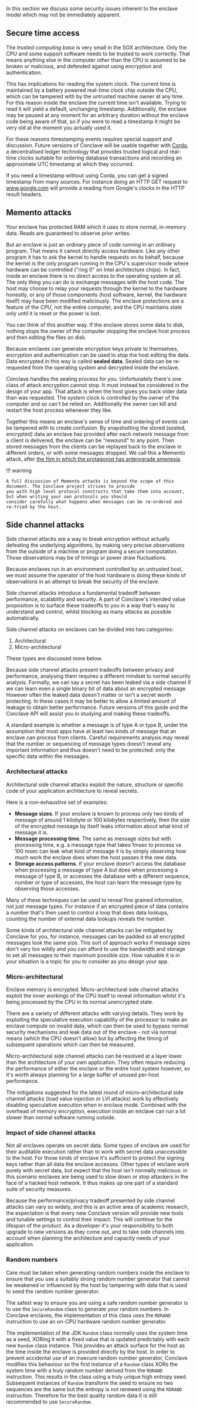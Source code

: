 In this section we discuss some security issues inherent to the enclave model which may not be immediately apparent.

## Secure time access

The *trusted computing base* is very small in the SGX architecture. Only the CPU and some support software needs to be
trusted to work correctly. That means anything else in the computer *other* than the CPU is assumed to be broken or
malicious, and defended against using encryption and authentication.

This has implications for reading the system clock. The current time is maintained by a battery powered real-time clock chip
outside the CPU, which can be tampered with by the untrusted machine owner at any time. For this reason inside the
enclave the current time isn't available. Trying to read it will yield a default, unchanging timestamp. Additionally, 
the enclave may be paused at any moment for an arbitrary duration without the enclave code being aware of that, so
if you were to read a timestamp it might be very old at the moment you actually used it.

For these reasons timestamping events requires special support and discussion. Future versions of Conclave will be
usable together with [Corda](https://www.corda.net), a decentralised ledger technology that provides trusted 
logical and real-time clocks suitable for ordering database transactions and recording an approximate UTC timestamp
at which they occurred.

If you need a timestamp without using Corda, you can get a signed timestamp from many sources. For instance doing an
HTTP GET request to www.google.com will provide a reading from Google's clocks in the HTTP result headers.     

## Memento attacks

Your enclave has protected RAM which it uses to store normal, in-memory data. Reads are guaranteed to observe prior writes.

But an enclave is just an ordinary piece of code running in an ordinary program. That means it cannot directly access
hardware. Like any other program it has to ask the kernel to handle requests on its behalf, because the kernel is the
only program running in the CPU's supervisor mode where hardware can be controlled ("ring 0" on Intel architecture chips).
In fact, inside an enclave there is no direct access to the operating system at all. The only thing you can do is
exchange messages with the host code. The host may choose to relay your requests through the kernel to the hardware
honestly, or any of those components (host software, kernel, the hardware itself) may have been modified maliciously.
The enclave protections are a feature of the *CPU*, not the entire computer, and the CPU maintains state only until
it is reset or the power is lost.

You can think of this another way. If the enclave stores some data to disk, nothing stops the owner of the computer
stopping the enclave host process and then editing the files on disk.

Because enclaves can generate encryption keys private to themselves, encryption and authentication can be used to stop
the host editing the data. Data encrypted in this way is called **sealed data**. Sealed data can be re-requested from
the operating system and decrypted inside the enclave.


Conclave handles the sealing process for you. Unfortunately there's one class of attack encryption cannot stop. It
must instead be considered in the design of your app. That attack is when the host gives you back older data than
was requested. The system clock is controlled by the owner of the computer and so can't be relied on. Additionally
the owner can kill and restart the host process whenever they like.

Together this means an enclave's sense of time and ordering of events can be tampered with to create confusion. By
snapshotting the stored (sealed, encrypted) data an enclave has provided after each network message from a client is
delivered, the enclave can be "rewound" to any point. Then stored messages from the clients can be replayed back to
the enclave in different orders, or with some messages dropped. We call this a Memento attack, after [the film in which
the protagonist has anterograde amenesia](https://en.wikipedia.org/wiki/Memento_(film)).

!!! warning

    A full discussion of Memento attacks is beyond the scope of this document. The Conclave project strives to provide
    you with high level protocol constructs that take them into account, but when writing your own protocols you should
    consider carefully what happens when messages can be re-ordered and re-tried by the host.

## Side channel attacks

Side channel attacks are a way to break encryption without actually defeating the underlying algorithms, by making very
precise observations from the outside of a machine or program doing a secure computation. Those observations may be
of timings or power draw fluctuations.

Because enclaves run in an environment controlled by an untrusted host, we must assume the operator of the host hardware
is doing these kinds of observations in an attempt to break the security of the enclave.

Side channel attacks introduce a fundamental tradeoff between performance, scalability and security. A part of 
Conclave's intended value proposition is to surface these tradeoffs to you in a way that's easy to understand and 
control, whilst blocking as many attacks as possible automatically.

Side channel attacks on enclaves can be divided into two categories:

1. Architectural
2. Micro-architectural

These types are discussed more below.

Because side channel attacks present tradeoffs between privacy and performance, analysing them requires a different 
mindset to normal security analysis. Formally, we can say a secret has been leaked via a side channel if we can 
learn even a single binary bit of data about an encrypted message. However often the leaked data doesn't matter or 
isn't a secret worth protecting. In these cases it may be better to allow a limited amount of leakage to obtain
better performance. Future versions of this guide and the Conclave API will assist you in studying and making these
tradeoffs.

A standard example is whether a message is of type A or type B, under the assumption that most apps have at least 
two kinds of message that an enclave can process from clients. Careful requirements analysis may reveal that
the number or sequencing of message types doesn't reveal any important information and thus doesn't need to be 
protected: only the specific data within the messages.      

### Architectural attacks

Architectural side channel attacks exploit the nature, structure or specific code of your application architecture to 
reveal secrets. 
  
Here is a non-exhaustive set of examples:

* **Message sizes**. If your enclave is known to process only two kinds of message of around 1 kilobyte or 100 kilobytes
  respectively, then the size of the encrypted message by itself leaks information about what kind of message it is.
* **Message processing time**. The same as message sizes but with processing time, e.g. a message type that takes 1msec 
  to process vs 100 msec can leak what kind of message it is by simply observing how much work the enclave does when
  the host passes it the new data.
* **Storage access patterns**. If your enclave doesn't access the database when processing a message of type A but does
  when processing a message of type B, or accesses the database with a different sequence, number or type of accesses,
  the host can learn the message type by observing those accesses.  

Many of these techniques can be used to reveal fine grained information, not just message types. For instance if an
encrypted piece of data contains a number that's then used to control a loop that does data lookups, counting the
number of external data lookups reveals the number.

Some kinds of architectural side channel attacks can be mitigated by Conclave for you, for instance, messages can be
padded so all encrypted messages look the same size. This sort of approach works if message sizes don't vary too wildly
and you can afford to use the bandwidth and storage to set all messages to their maximum possible size. How valuable it
is in your situation is a topic for you to consider as you design your app.

### Micro-architectural

Enclave memory is encrypted. Micro-architectural side channel attacks exploit the inner workings of the CPU itself to 
reveal information whilst it's being processed by the CPU in its normal unencrypted state.

There are a variety of different attacks with varying details. They work by exploiting the speculative execution
capability of the processor to make an enclave compute on invalid data, which can then be used to bypass normal security
mechanisms and leak data out of the enclave - not via normal means (which the CPU doesn't allow) but by affecting the
timing of subsequent operations which can then be measured.

Micro-architectural side channel attacks can be resolved at a layer lower than the architecture of your own application.
They often require reducing the performance of either the enclave or the entire host system however, so it's worth
always planning for a large buffer of unused per-host performance.

The mitigations suggested for the latest round of micro-architectural side channel attacks (load value injection or LVI 
attacks) work by effectively disabling speculative execution when in enclave mode. Combined with the overhead of memory
encryption, execution inside an enclave can run a lot slower than normal software running outside.

### Impact of side channel attacks

Not all enclaves operate on secret data. Some types of enclave are used for their auditable execution rather than to
work with secret data unaccessible to the host. For those kinds of enclave it's sufficient to protect the signing keys
rather than all data the enclave accesses. Other types of enclave work purely with secret data, but expect that the host
isn't normally malicious: in this scenario enclaves are being used to slow down or stop attackers in the face of a 
hacked host network. It thus makes up one part of a standard suite of security measures.   

Because the performance/privacy tradeoff presented by side channel attacks can vary so widely, and this is an active area
of academic research, the expectation is that every new Conclave version will provide new tools and tunable settings 
to control their impact. This will continue for the lifespan of the product. As a developer it's your responsibility to
both upgrade to new versions as they come out, and to take side channels into account when planning the architecture
and capacity needs of your application.

### Random numbers

Care must be taken when generating random numbers inside the enclave to ensure that you use a suitably strong
random number generator that cannot be weakened or influenced by the host by tampering with data that is used
to seed the random number generator.

The safest way to ensure you are using a safe random number generator is to use the `SecureRandom` class to generate
your random numbers. In Conclave enclaves, the implementation of this class uses the `RDRAND` instruction to 
use an on-CPU hardware random number generator.

The implementation of the JDK `Random` class normally uses the system time as a seed, XORing it with a fixed value
that is updated predictably with each new `Random` class instance. This provides an attack surface for the
host as the time inside the enclave is provided directly by the host. In order to prevent accidental use of
an insecure random number generator, Conclave modifies this behaviour so the first instance of a `Random`
class XORs the system time with a truly random number derived from the `RDRAND` instruction. This results in
the class using a truly unique high entropy seed. Subsequent instances of `Random` transform the seed to
ensure no two sequences are the same but the entropy is not renewed using the `RDRAND` instruction.
Therefore for the best quality random data it is still recommended to use `SecureRandom`.